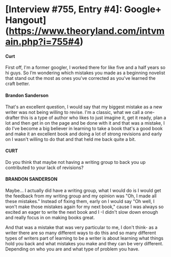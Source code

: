# [Interview #755, Entry #4]: Google+ Hangout](https://www.theoryland.com/intvmain.php?i=755#4)

#### Curt

First off, I'm a former googler, I worked there for like five and a half years so hi guys. So I’m wondering which mistakes you made as a beginning novelist that stand out the most as ones you've corrected as you've learned the craft better.

#### Brandon Sanderson

That's an excellent question, I would say that my biggest mistake as a new writer was not being willing to revise. I'm a classic, what we call a one-drafter this is a type of author who likes to just imagine it, get it ready, plan a lot and then get in on the page and be done with it and that was a mistake, I do I've become a big believer in learning to take a book that's a good book and make it an excellent book and doing a lot of strong revisions and early on I wasn't willing to do that and that held me back quite a bit.

#### CURT

Do you think that maybe not having a writing group to back you up contributed to your lack of revisions?

#### BRANDON SANDERSON

Maybe... I actually did have a writing group, what I would do is I would get the feedback from my writing group and my opinion was "Oh, I made all these mistakes." Instead of fixing them, early on I would say "Oh well, I won't make those mistakes again for my next book," cause I was always so excited an eager to write the next book and I -I didn't slow down enough and really focus in on making books great.

And that was a mistake that was very particular to me, I don't think- as a writer there are so many different ways to do this and so many different types of writers part of learning to be a writer is about learning what things hold you back and what mistakes you make and they can be very different. Depending on who you are and what type of problem you have.

